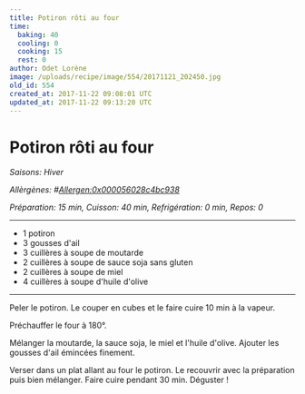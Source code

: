 ```yaml
---
title: Potiron rôti au four
time:
  baking: 40
  cooling: 0
  cooking: 15
  rest: 0
author: Odet Lorène
image: /uploads/recipe/image/554/20171121_202450.jpg
old_id: 554
created_at: 2017-11-22 09:08:01 UTC
updated_at: 2017-11-22 09:13:20 UTC
---
```


# Potiron rôti au four



*Saisons: Hiver*

*Allèrgènes: #<Allergen:0x000056028c4bc938>*

*Préparation: 15 min, Cuisson: 40 min, Refrigération: 0 min, Repos: 0*

---

- 1 potiron
- 3 gousses d'ail
- 3 cuillères à soupe de moutarde
- 2 cuillères à soupe de sauce soja sans gluten
- 2 cuillères à soupe de miel
- 4 cuillères à soupe d'huile d'olive

---

Peler le potiron. Le couper en cubes et le faire cuire 10 min à la vapeur.

Préchauffer le four à 180°.

Mélanger la moutarde, la sauce soja, le miel et l'huile d'olive. Ajouter les gousses d'ail émincées finement.

Verser dans un plat allant au four le potiron. Le recouvrir avec la préparation puis bien mélanger. Faire cuire pendant 30 min. Déguster !

